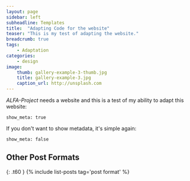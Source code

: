 ```yaml
---
layout: page
sidebar: left
subheadline: Templates
title:  "Adapting Code for the website"
teaser: "This is my test of adapting the website."
breadcrumb: true
tags:
    - Adaptation
categories:
    - design
image:
    thumb: gallery-example-3-thumb.jpg
    title: gallery-example-3.jpg
    caption_url: http://unsplash.com
---
```

*ALFA-Project* needs a website and this is a test of my ability to adapt this website:
<!--more-->

~~~
show_meta: true
~~~

If you don't want to show metadata, it's simple again:

~~~
show_meta: false
~~~


## Other Post Formats
{: .t60 }
{% include list-posts tag='post format' %}
